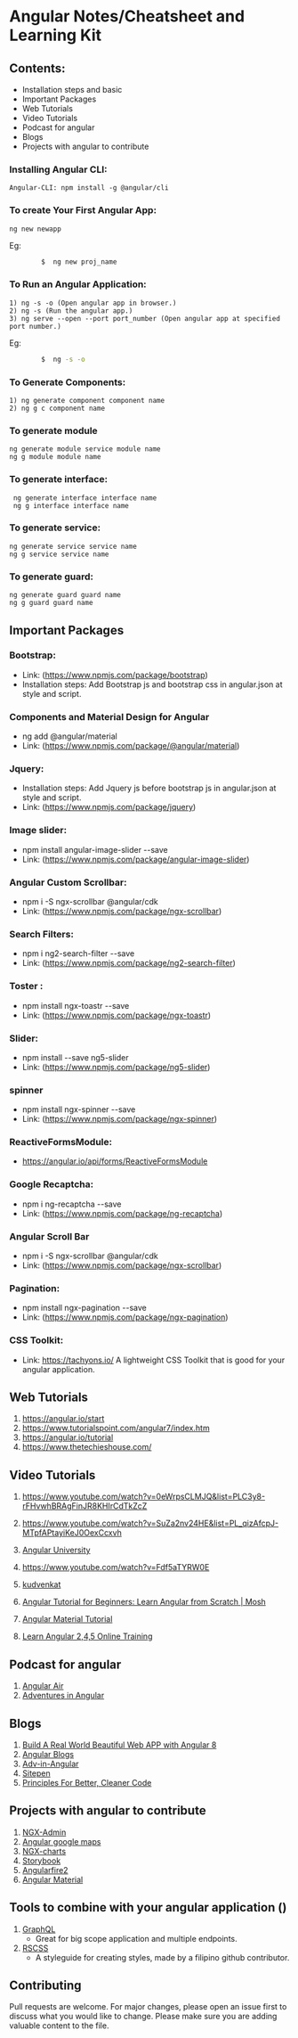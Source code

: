 #  Angular Notes/Cheatsheet and Learning Kit

## Contents:
   - Installation steps and basic
   - Important Packages
   - Web Tutorials 
   - Video Tutorials
   - Podcast for angular
   - Blogs 
   - Projects with angular to contribute

### Installing Angular CLI:
    Angular-CLI: npm install -g @angular/cli

### To create Your First Angular App:
    ng new newapp
     
  Eg:
     
```sh
        $  ng new proj_name
```



###  To Run an Angular Application:
    1) ng -s -o (Open angular app in browser.)
    2) ng -s (Run the angular app.)
    3) ng serve --open --port port_number (Open angular app at specified port number.)
    
   Eg:
```sh
        $  ng -s -o
```


### To Generate Components:
    1) ng generate component component name
    2) ng g c component name


### To generate  module 
    ng generate module service module name  
    ng g module module name



### To generate interface:
     ng generate interface interface name
     ng g interface interface name


### To generate service:
    ng generate service service name
    ng g service service name   


###  To generate guard:
    ng generate guard guard name
    ng g guard guard name
    
## Important Packages
### Bootstrap:
- Link:  (https://www.npmjs.com/package/bootstrap)
- Installation steps:
        Add Bootstrap js and bootstrap css in angular.json  at style and script.

### Components and Material Design for Angular
- ng add @angular/material
- Link:  (https://www.npmjs.com/package/@angular/material)

### Jquery:
   - Installation steps:
        Add Jquery js before bootstrap js in angular.json  at style and script.
   - Link: (https://www.npmjs.com/package/jquery) 

### Image slider:
   - npm install angular-image-slider --save
   - Link: (https://www.npmjs.com/package/angular-image-slider)

### Angular Custom Scrollbar:
   - npm i -S ngx-scrollbar @angular/cdk
   - Link: (https://www.npmjs.com/package/ngx-scrollbar)

### Search Filters:
   - npm i ng2-search-filter --save
   - Link: (https://www.npmjs.com/package/ng2-search-filter)

### Toster :
   - npm install ngx-toastr --save
   - Link: (https://www.npmjs.com/package/ngx-toastr)

### Slider:
   - npm install --save ng5-slider
   - Link: (https://www.npmjs.com/package/ng5-slider)
    
### spinner
   - npm install ngx-spinner --save
   - Link: (https://www.npmjs.com/package/ngx-spinner)

### ReactiveFormsModule:
   - https://angular.io/api/forms/ReactiveFormsModule

### Google Recaptcha:
   - npm i ng-recaptcha --save
   - Link: (https://www.npmjs.com/package/ng-recaptcha)

### Angular Scroll Bar
   - npm i -S ngx-scrollbar @angular/cdk
   - Link: (https://www.npmjs.com/package/ngx-scrollbar)

### Pagination:
   - npm install ngx-pagination --save
   - Link: (https://www.npmjs.com/package/ngx-pagination)

### CSS Toolkit:
   - Link: https://tachyons.io/
      A lightweight CSS Toolkit that is good for your angular application.
    
## Web Tutorials 
1. https://angular.io/start
2. https://www.tutorialspoint.com/angular7/index.htm
3. https://angular.io/tutorial
4. https://www.thetechieshouse.com/

## Video Tutorials
1. https://www.youtube.com/watch?v=0eWrpsCLMJQ&list=PLC3y8-rFHvwhBRAgFinJR8KHIrCdTkZcZ

2. https://www.youtube.com/watch?v=SuZa2nv24HE&list=PL_qizAfcpJ-MTpfAPtayiKeJ0OexCcxvh

3. [Angular University](https://www.youtube.com/channel/UC3cEGKhg3OERn-ihVsJcb7A)

4. https://www.youtube.com/watch?v=Fdf5aTYRW0E

5. [kudvenkat](https://www.youtube.com/channel/UCCTVrRB5KpIiK6V2GGVsR1Q)

6. [Angular Tutorial for Beginners: Learn Angular from Scratch | Mosh](https://www.youtube.com/watch?v=k5E2AVpwsko)

7. [Angular Material Tutorial](https://www.youtube.com/watch?v=bV8emCBmFHk&list=PLC3y8-rFHvwilEuCqFGTL5Gt5U6deIrsU)

8. [Learn Angular 2,4,5 Online Training](https://www.youtube.com/watch?v=BGaPNvay5e8&list=PLd3UqWTnYXOk9-_CYxIy-Vayx3iV55QDt)

## Podcast for angular
   1. [Angular Air](https://angularair.com)
   2. [Adventures in Angular](https://devchat.tv/adv-in-angular/)
    
## Blogs 
   1. [Build A Real World Beautiful Web APP with Angular 8](https://medium.com/@hamedbaatour/build-a-real-world-beautiful-web-app-with-angular-6-a-to-z-ultimate-guide-2018-part-i-e121dd1d55e)   
   2. [Angular Blogs](https://blog.angular.io)
   3. [Adv-in-Angular](https://devchat.tv/adv-in-angular)
   4. [Sitepen](https://www.sitepen.com/blog/category/angular/)
   5. [Principles For Better, Cleaner Code](https://dev.to/x-team/6-principles-to-for-better-cleaner-code-1j1j?utm_source=digest_mailer&utm_medium=email&utm_campaign=digest_email)

## Projects with angular to contribute
   1. [NGX-Admin](https://github.com/akveo/ngx-admin)
   2. [Angular google maps](https://github.com/SebastianM/angular-google-maps)
   3. [NGX-charts](https://github.com/swimlane/ngx-charts)
   4. [Storybook](https://github.com/storybookjs/storybook)
   5. [Angularfire2](https://github.com/angular/angularfire2)
   6. [Angular Material](https://github.com/angular/components)

## Tools to combine with your angular application ()
   1. [GraphQL](https://www.apollographql.com/docs/angular/)
      - Great for big scope application and multiple endpoints.
   2. [RSCSS](https://rscss.io)
      - A styleguide for creating styles, made by a filipino github contributor.
   
## Contributing
Pull requests are welcome. For major changes, please open an issue first to discuss what you would like to change.
Please make sure you are adding valuable content to the file.
